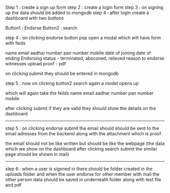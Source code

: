 Step 1 : create a sign up form 
step 2 : create a login form
step 3 : on signing up the data should be added to mongodb
step 4 : after login create a dashboard with two buttons 

Button1 : Endorse
Button2 : search

step 4 : on clicking endorse button pop open  a modal which will have form with feids 

name 
email
aadhar number 
pan number 
mobile
date of joining
date of ending
Endorsing status - terminated, absconed, relieved
reason to endorse 
witnesses 
upload proof - pdf

on clicking submit they should be entered in mongodb 

step 5 : now on clicking button2 search again a model opens up 

which will again take the feilds 
name 
email
aadhar number 
pan number 
mobile

after clicking submit if they are valid they should show the details on the dashboard

-----------------------------------------------------------------------------------

step 5 : on clicking endorse submit the email should should be sent to the email adresses from the backend along with the attachment which is proof

the email should not be like written but should be like the webpage (the data which we show on the dashboard after clicking search submit the similar page should be shown in mail)

--------------------------------------------------------------------------------

step 6 : when a user is signned in there should be folder created in the uploads folder 
and when the user endorse for other member with mail the other person data should be saved in underneath folder along with text file and pdf 
